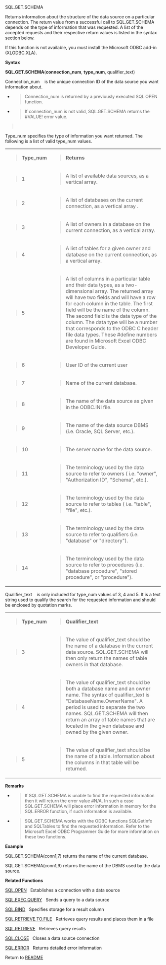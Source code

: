 SQL.GET.SCHEMA

Returns information about the structure of the data source on a
particular connection. The return value from a successful call to
SQL.GET.SCHEMA depends on the type of information that was requested. A
list of the accepted requests and their respective return values is
listed in the syntax section below.

If this function is not available, you must install the Microsoft ODBC
add-in (XLODBC.XLA).

**Syntax**

**SQL.GET.SCHEMA**(**connection\_num**, **type\_num**, qualifier\_text)

Connection\_num&nbsp;&nbsp;&nbsp;&nbsp;is the unique connection ID of
the data source you want information about.

  - > Connection\_num is returned by a previously executed SQL.OPEN
    > function.

  - > If connection\_num is not valid, SQL.GET.SCHEMA returns the
    > \#VALUE\! error value.

> &nbsp;

Type\_num specifies the type of information you want returned. The
following is a list of valid type\_num values.

<table>
<tbody>
<tr class="odd">
<td><blockquote>
<p><strong>Type_num</strong></p>
</blockquote></td>
<td><blockquote>
<p><strong>Returns</strong></p>
</blockquote></td>
</tr>
<tr class="even">
<td><blockquote>
<p>1</p>
</blockquote></td>
<td><blockquote>
<p>A list of available data sources, as a vertical array.</p>
</blockquote></td>
</tr>
<tr class="odd">
<td><blockquote>
<p>2</p>
</blockquote></td>
<td><blockquote>
<p>A list of databases on the current connection, as a vertical array .</p>
</blockquote></td>
</tr>
<tr class="even">
<td><blockquote>
<p>3</p>
</blockquote></td>
<td><blockquote>
<p>A list of owners in a database on the current connection, as a vertical array.</p>
</blockquote></td>
</tr>
<tr class="odd">
<td><blockquote>
<p>4</p>
</blockquote></td>
<td><blockquote>
<p>A list of tables for a given owner and database on the current connection, as a vertical array.</p>
</blockquote></td>
</tr>
<tr class="even">
<td><blockquote>
<p>5</p>
</blockquote></td>
<td><blockquote>
<p>A list of columns in a particular table and their data types, as a two-dimensional array. The returned array will have two fields and will have a row for each column in the table. The first field will be the name of the column. The second field is the data type of the column. The data type will be a number that corresponds to the ODBC C header file data types. These #define numbers are found in Microsoft Excel ODBC Developer Guide.</p>
</blockquote></td>
</tr>
<tr class="odd">
<td><blockquote>
<p>6</p>
</blockquote></td>
<td><blockquote>
<p>User ID of the current user</p>
</blockquote></td>
</tr>
<tr class="even">
<td><blockquote>
<p>7</p>
</blockquote></td>
<td><blockquote>
<p>Name of the current database.</p>
</blockquote></td>
</tr>
<tr class="odd">
<td><blockquote>
<p>8</p>
</blockquote></td>
<td><blockquote>
<p>The name of the data source as given in the ODBC.INI file.</p>
</blockquote></td>
</tr>
<tr class="even">
<td><blockquote>
<p>9</p>
</blockquote></td>
<td><blockquote>
<p>The name of the data source DBMS (i.e. Oracle, SQL Server, etc.).</p>
</blockquote></td>
</tr>
<tr class="odd">
<td><blockquote>
<p>10</p>
</blockquote></td>
<td><blockquote>
<p>The server name for the data source.</p>
</blockquote></td>
</tr>
<tr class="even">
<td><blockquote>
<p>11</p>
</blockquote></td>
<td><blockquote>
<p>The terminology used by the data source to refer to owners ( i.e. "owner", "Authorization ID", "Schema", etc.).</p>
</blockquote></td>
</tr>
<tr class="odd">
<td><blockquote>
<p>12</p>
</blockquote></td>
<td><blockquote>
<p>The terminology used by the data source to refer to tables ( i.e. "table", "file", etc.).</p>
</blockquote></td>
</tr>
<tr class="even">
<td><blockquote>
<p>13</p>
</blockquote></td>
<td><blockquote>
<p>The terminology used by the data source to refer to qualifiers (i.e. "database" or "directory").</p>
</blockquote></td>
</tr>
<tr class="odd">
<td><blockquote>
<p>14</p>
</blockquote></td>
<td><blockquote>
<p>The terminology used by the data source to refer to procedures (i.e. "database procedure", "stored procedure", or "procedure").</p>
</blockquote></td>
</tr>
</tbody>
</table>

Qualifier\_text&nbsp;&nbsp;&nbsp;&nbsp;is only included for type\_num
values of 3, 4 and 5. It is a text string used to qualify the search for
the requested information and should be enclosed by quotation marks.

<table>
<tbody>
<tr class="odd">
<td><blockquote>
<p><strong>Type_num</strong></p>
</blockquote></td>
<td><blockquote>
<p><strong>Qualifier_text</strong></p>
</blockquote></td>
</tr>
<tr class="even">
<td><blockquote>
<p>3</p>
</blockquote></td>
<td><blockquote>
<p>The value of qualifier_text should be the name of a database in the current data source. SQL.GET.SCHEMA will then only return the names of table owners in that database.</p>
</blockquote></td>
</tr>
<tr class="odd">
<td><blockquote>
<p>4</p>
</blockquote></td>
<td><blockquote>
<p>The value of qualifier_text should be both a database name and an owner name. The syntax of qualifier_text is "DatabaseName.OwnerName". A period is used to separate the two names. SQL.GET.SCHEMA will then return an array of table names that are located in the given database and owned by the given owner.</p>
</blockquote></td>
</tr>
<tr class="even">
<td><blockquote>
<p>5</p>
</blockquote></td>
<td><blockquote>
<p>The value of qualifier_text should be the name of a table. Information about the columns in that table will be returned.</p>
</blockquote></td>
</tr>
</tbody>
</table>

**Remarks**

  - > If SQL.GET.SCHEMA is unable to find the requested information then
    > it will return the error value \#N/A. In such a case
    > SQL.GET.SCHEMA will place error information in memory for the
    > SQL.ERROR function, if such information is available.

  - > SQL.GET.SCHEMA works with the ODBC functions SQLGetInfo and
    > SQLTables to find the requested information. Refer to the
    > Microsoft Excel ODBC Programmer Guide for more information on
    > these two functions.

**Example**

SQL.GET.SCHEMA(conn1,7) returns the name of the current database.

SQL.GET.SCHEMA(conn1,9) returns the name of the DBMS used by the data
source.

**Related Functions**

[SQL.OPEN](SQL.OPEN.md)&nbsp;&nbsp;&nbsp;Establishes a connection with a data source

[SQL.EXEC.QUERY](SQL.EXEC.QUERY.md)&nbsp;&nbsp;&nbsp;Sends a query to a data source

[SQL.BIND](SQL.BIND.md)&nbsp;&nbsp;&nbsp;Specifies storage for a result column

[SQL.RETRIEVE.TO.FILE](SQL.RETRIEVE.TO.FILE.md)&nbsp;&nbsp;&nbsp;Retrieves query results and places
them in a file

[SQL.RETRIEVE](SQL.RETRIEVE.md)&nbsp;&nbsp;&nbsp;Retrieves query results

[SQL.CLOSE](SQL.CLOSE.md)&nbsp;&nbsp;&nbsp;Closes a data source connection

[SQL.ERROR](SQL.ERROR.md)&nbsp;&nbsp;&nbsp;Returns detailed error information



Return to [README](README.md)

